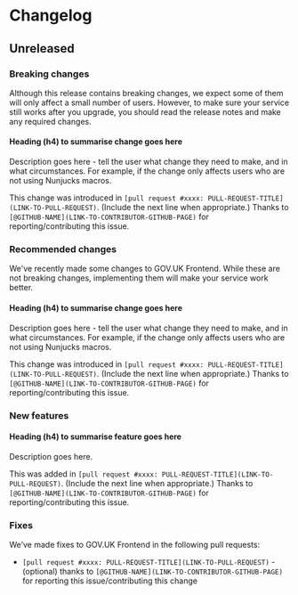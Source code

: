 # Changelog

## Unreleased

### Breaking changes

Although this release contains breaking changes, we expect some of them will only affect a small number of users. However, to make sure your service still works after you upgrade, you should read the release notes and make any required changes.

#### Heading (h4) to summarise change goes here

Description goes here - tell the user what change they need to make, and in what circumstances. For example, if the change only affects users who are not using Nunjucks macros.

This change was introduced in `[pull request #xxxx: PULL-REQUEST-TITLE](LINK-TO-PULL-REQUEST)`. (Include the next line when appropriate.) Thanks to `[@GITHUB-NAME](LINK-TO-CONTRIBUTOR-GITHUB-PAGE)` for reporting/contributing this issue.

### Recommended changes

We've recently made some changes to GOV.UK Frontend. While these are not breaking changes, implementing them will make your service work better.

#### Heading (h4) to summarise change goes here

Description goes here - tell the user what change they need to make, and in what circumstances. For example, if the change only affects users who are not using Nunjucks macros.

This change was introduced in `[pull request #xxxx: PULL-REQUEST-TITLE](LINK-TO-PULL-REQUEST)`. (Include the next line when appropriate.) Thanks to `[@GITHUB-NAME](LINK-TO-CONTRIBUTOR-GITHUB-PAGE)` for reporting/contributing this issue.

### New features

#### Heading (h4) to summarise feature goes here

Description goes here.

This was added in `[pull request #xxxx: PULL-REQUEST-TITLE](LINK-TO-PULL-REQUEST)`. (Include the next line when appropriate.) Thanks to `[@GITHUB-NAME](LINK-TO-CONTRIBUTOR-GITHUB-PAGE)` for reporting/contributing this issue.

### Fixes

We’ve made fixes to GOV.UK Frontend in the following pull requests:
- `[pull request #xxxx: PULL-REQUEST-TITLE](LINK-TO-PULL-REQUEST)` - (optional) thanks to `[@GITHUB-NAME](LINK-TO-CONTRIBUTOR-GITHUB-PAGE)` for reporting this issue/contributing this change
